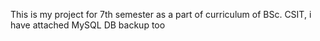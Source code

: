 This is my project for 7th semester as a part of curriculum of BSc. CSIT, i have attached MySQL DB backup too
